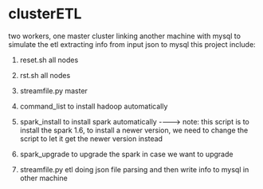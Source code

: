 # clusterETL
two workers, one master cluster linking another machine with mysql to simulate the etl extracting info from input json to mysql
this project include:
1. reset.sh  all nodes
4. rst.sh all nodes

3. streamfile.py master
4. command_list to install hadoop automatically
5. spark_install to install spark automatically  ----> note: this script is to install the spark 1.6, to install a newer version, we need to change the script to let it get the newer version instead
9. spark_upgrade  to upgrade the spark in case we want to upgrade

10. streamfile.py  etl doing json file parsing and then write info to mysql in other machine

